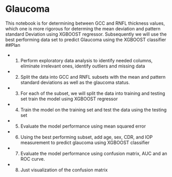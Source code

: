 # Glaucoma
This notebook is for determining between GCC and RNFL thickness values, which one is more rigorous for determing the mean deviation and pattern standard Deviation using XGBOOST regressor. Subsequently we will use the best performing data set to predict Glaucoma using the XGBOOST classifier
##Plan
 * 1. Perform exploratory data analysis to identify needed columns, eliminate irrelevant ones, identify outliers and missing data
 * 2. Split the data into GCC and RNFL subsets with the mean and pattern standard deviations as well as the glaucoma status. 
 * 3. For each of the subset, we will split the data into training and testing set train the model using XGBOOST regressor
 * 4. Train the model on the training set and test the data using the testing set
 * 5. Evaluate the model performance using mean squared error
 * 6. Using the best performing subset, add age, sex, CDR, and IOP measurement to predict glaucoma using XGBOOST classifier
 * 7. Evaluate the model performance using confusion matrix, AUC and an ROC curve. 
 * 8. Just visualization of the confusion matrix
